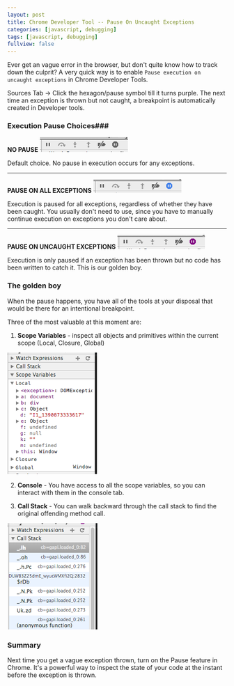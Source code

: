 ```yaml
---
layout: post
title: Chrome Developer Tool -- Pause On Uncaught Exceptions
categories: [javascript, debugging]
tags: [javascript, debugging]
fullview: false
---
```


Ever get an vague error in the browser, but don't quite know how to track down the culprit? A very quick way is to enable
`Pause execution on uncaught exceptions` in Chrome Developer Tools.

Sources Tab -> Click the hexagon/pause symbol till it turns purple. The next time an exception is thrown but not caught,
a breakpoint is automatically created in Developer tools.

### Execution Pause Choices###

**NO PAUSE**  ![Do not pause](/assets/img/debugging/no-pause.png)

 Default choice. No pause in execution occurs for any exceptions.

---

**PAUSE ON ALL EXCEPTIONS**  ![Do not pause](/assets/img/debugging/all-exceptions.png)

Execution is paused for all exceptions, regardless of whether they have been caught. You usually don't need to use, since you
have to manually continue execution on exceptions you don't care about.

---

**PAUSE ON UNCAUGHT EXCEPTIONS**  ![Do not pause](/assets/img/debugging/uncaught-only.png)

Execution is only paused if an exception has been thrown but no code has been written to catch it. This is our golden boy.

### The golden boy ###

When the pause happens, you have all of the tools at your disposal that would be there for an intentional breakpoint.

Three of the most valuable at this moment are:

1. **Scope Variables** - inspect all objects and primitives within the current scope (Local, Closure, Global)

![Scope Variables](/assets/img/debugging/scope-variables.png)

2. **Console** - You have access to all the scope variables, so you can interact with them in the console tab.

3. **Call Stack** - You can walk backward through the call stack to find the original offending method call.

![Call Stack](/assets/img/debugging/call-stack.png)

### Summary ###

Next time you get a vague exception thrown, turn on the Pause feature in Chrome. It's a powerful way to inspect the state of your code at the instant before the exception is thrown.



